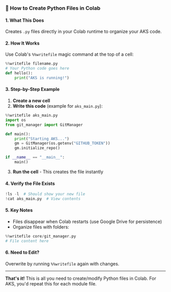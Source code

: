 

### **📝 How to Create Python Files in Colab**

#### **1. What This Does**
Creates `.py` files directly in your Colab runtime to organize your AKS code.

#### **2. How It Works**
Use Colab's `%%writefile` magic command at the top of a cell:

```python
%%writefile filename.py
# Your Python code goes here
def hello():
    print("AKS is running!")
```

#### **3. Step-by-Step Example**
1. **Create a new cell**
2. **Write this code** (example for `aks_main.py`):
```python
%%writefile aks_main.py
import os
from git_manager import GitManager

def main():
    print("Starting AKS...")
    gm = GitManager(os.getenv("GITHUB_TOKEN"))
    gm.initialize_repo()

if __name__ == "__main__":
    main()
```
3. **Run the cell** - This creates the file instantly

#### **4. Verify the File Exists**
```python
!ls -l  # Should show your new file
!cat aks_main.py  # View contents
```

#### **5. Key Notes**
- Files disappear when Colab restarts (use Google Drive for persistence)
- Organize files with folders:
```python
%%writefile core/git_manager.py
# File content here
```

#### **6. Need to Edit?**
Overwrite by running `%%writefile` again with changes.

---

**That's it!** This is all you need to create/modify Python files in Colab. For AKS, you'd repeat this for each module file. 
